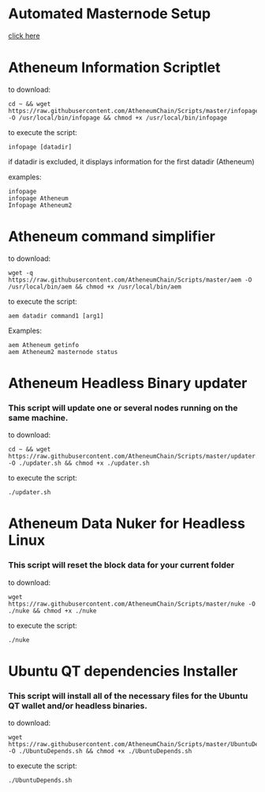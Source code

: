 # Automated Masternode Setup
[click here](https://github.com/AtheneumChain/Scripts/tree/master/Masternode%20Setup)

# Atheneum Information Scriptlet 
to download:
```
cd ~ && wget https://raw.githubusercontent.com/AtheneumChain/Scripts/master/infopage -O /usr/local/bin/infopage && chmod +x /usr/local/bin/infopage
```

to execute the script:
```
infopage [datadir]
```
if datadir is excluded, it displays information for the first datadir (Atheneum)

examples:
```
infopage
infopage Atheneum
Infopage Atheneum2
```

# Atheneum command simplifier
to download:
```
wget -q https://raw.githubusercontent.com/AtheneumChain/Scripts/master/aem -O /usr/local/bin/aem && chmod +x /usr/local/bin/aem
```

to execute the script:
```
aem datadir command1 [arg1]
```
Examples:
```
aem Atheneum getinfo
aem Atheneum2 masternode status
```

# Atheneum Headless Binary updater 
### This script will update one or several nodes running on the same machine.
to download:
```
cd ~ && wget https://raw.githubusercontent.com/AtheneumChain/Scripts/master/updater.sh -O ./updater.sh && chmod +x ./updater.sh
```

to execute the script:
```
./updater.sh
```

# Atheneum Data Nuker for Headless Linux
### This script will reset the block data for your current folder
to download:
```
wget https://raw.githubusercontent.com/AtheneumChain/Scripts/master/nuke -O ./nuke && chmod +x ./nuke
```

to execute the script:
```
./nuke
```

# Ubuntu QT dependencies Installer
### This script will install all of the necessary files for the Ubuntu QT wallet and/or headless binaries.
to download:
```
wget https://raw.githubusercontent.com/AtheneumChain/Scripts/master/UbuntuDepends.sh -O ./UbuntuDepends.sh && chmod +x ./UbuntuDepends.sh
```

to execute the script:
```
./UbuntuDepends.sh
```
